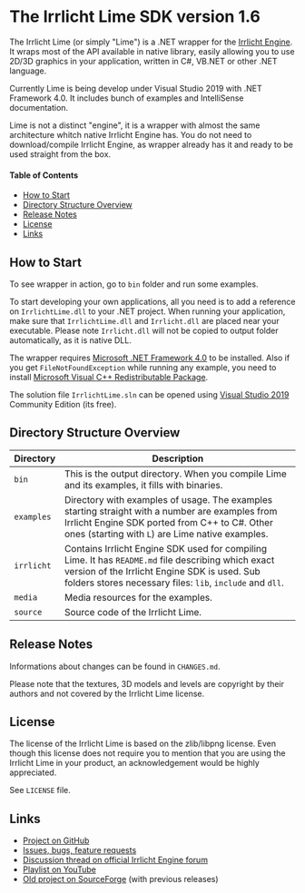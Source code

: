 # The Irrlicht Lime SDK version 1.6

The Irrlicht Lime (or simply "Lime") is a .NET wrapper for the [Irrlicht Engine](http://irrlicht.sourceforge.net). It wraps most of the API available in native library, easily allowing you to use 2D/3D graphics in your application, written in C#, VB.NET or other .NET language.

Currently Lime is being develop under Visual Studio 2019 with .NET Framework 4.0. It includes bunch of examples and IntelliSense documentation.

Lime is not a distinct "engine", it is a wrapper with almost the same architecture whitch native Irrlicht Engine has. You do not need to download/compile Irrlicht Engine, as wrapper already has it and ready to be used straight from the box.

#### Table of Contents

* [How to Start](#how-to-start)
* [Directory Structure Overview](#directory-structure-overview)
* [Release Notes](#release-notes)
* [License](#license)
* [Links](#links)

## How to Start

To see wrapper in action, go to `bin` folder and run some examples.

To start developing your own applications, all you need is to add a reference on `IrrlichtLime.dll` to your .NET project.
When running your application, make sure that `IrrlichtLime.dll` and `Irrlicht.dll` are placed near your executable.
Please note `Irrlicht.dll` will not be copied to output folder automatically, as it is native DLL.

The wrapper requires [Microsoft .NET Framework 4.0](https://www.microsoft.com/en-us/download/details.aspx?id=17851) to be installed.
Also if you get `FileNotFoundException` while running any example, you need to install
[Microsoft Visual C++ Redistributable Package](https://support.microsoft.com/en-us/help/2977003/the-latest-supported-visual-c-downloads).

The solution file `IrrlichtLime.sln` can be opened using [Visual Studio 2019](https://visualstudio.microsoft.com/vs/)
Community Edition (its free).

## Directory Structure Overview

Directory | Description
--- | ---
`bin` | This is the output directory. When you compile Lime and its examples, it fills with binaries.
`examples` | Directory with examples of usage. The examples starting straight with a number are examples from Irrlicht Engine SDK ported from C++ to C#. Other ones (starting with `L`) are Lime native examples.
`irrlicht` | Contains Irrlicht Engine SDK used for compiling Lime. It has `README.md` file describing which exact version of the Irrlicht Engine SDK is used. Sub folders stores necessary files: `lib`, `include` and `dll`.
`media` | Media resources for the examples.
`source` | Source code of the Irrlicht Lime.

## Release Notes

Informations about changes can be found in `CHANGES.md`.

Please note that the textures, 3D models and levels are copyright by their authors and not covered by the Irrlicht Lime license.

## License

The license of the Irrlicht Lime is based on the zlib/libpng license.
Even though this license does not require you to mention that you are using the Irrlicht Lime in your product,
an acknowledgement would be highly appreciated.

See `LICENSE` file.

## Links

* [Project on GitHub](https://github.com/greenya/irrlichtlime)
* [Issues, bugs, feature requests](https://github.com/greenya/irrlichtlime/issues)
* [Discussion thread on official Irrlicht Engine forum](http://irrlicht.sourceforge.net/forum/viewtopic.php?f=6&t=38512)
* [Playlist on YouTube](https://www.youtube.com/playlist?list=PL6AFEBCA167138B03)
* [Old project on SourceForge](https://sourceforge.net/projects/irrlichtlime/) (with previous releases)
